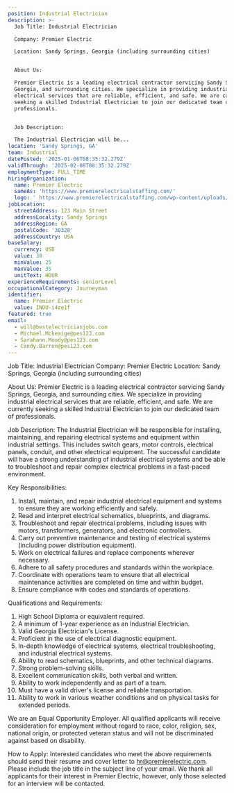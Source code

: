 ```yaml
---
position: Industrial Electrician
description: >-
  Job Title: Industrial Electrician

  Company: Premier Electric

  Location: Sandy Springs, Georgia (including surrounding cities)


  About Us: 

  Premier Electric is a leading electrical contractor servicing Sandy Springs,
  Georgia, and surrounding cities. We specialize in providing industrial
  electrical services that are reliable, efficient, and safe. We are currently
  seeking a skilled Industrial Electrician to join our dedicated team of
  professionals.


  Job Description: 

  The Industrial Electrician will be...
location: 'Sandy Springs, GA'
team: Industrial
datePosted: '2025-01-06T08:35:32.279Z'
validThrough: '2025-02-08T08:35:32.279Z'
employmentType: FULL_TIME
hiringOrganization:
  name: Premier Electric
  sameAs: 'https://www.premierelectricalstaffing.com/'
  logo: ' https://www.premierelectricalstaffing.com/wp-content/uploads/2020/05/Premier-Electrical-Staffing-logo.png'
jobLocation:
  streetAddress: 123 Main Street
  addressLocality: Sandy Springs
  addressRegion: GA
  postalCode: '30328'
  addressCountry: USA
baseSalary:
  currency: USD
  value: 30
  minValue: 25
  maxValue: 35
  unitText: HOUR
experienceRequirements: seniorLevel
occupationalCategory: Journeyman
identifier:
  name: Premier Electric
  value: INDU-i4ze1f
featured: true
email:
  - will@bestelectricianjobs.com
  - Michael.Mckeaige@pes123.com
  - Sarahann.Moody@pes123.com
  - Candy.Barron@pes123.com
---
```




Job Title: Industrial Electrician
Company: Premier Electric
Location: Sandy Springs, Georgia (including surrounding cities)

About Us: 
Premier Electric is a leading electrical contractor servicing Sandy Springs, Georgia, and surrounding cities. We specialize in providing industrial electrical services that are reliable, efficient, and safe. We are currently seeking a skilled Industrial Electrician to join our dedicated team of professionals.

Job Description: 
The Industrial Electrician will be responsible for installing, maintaining, and repairing electrical systems and equipment within industrial settings. This includes switch gears, motor controls, electrical panels, conduit, and other electrical equipment. The successful candidate will have a strong understanding of industrial electrical systems and be able to troubleshoot and repair complex electrical problems in a fast-paced environment.

Key Responsibilities:

1. Install, maintain, and repair industrial electrical equipment and systems to ensure they are working efficiently and safely.
2. Read and interpret electrical schematics, blueprints, and diagrams.
3. Troubleshoot and repair electrical problems, including issues with motors, transformers, generators, and electronic controllers.
4. Carry out preventive maintenance and testing of electrical systems (including power distribution equipment).
5. Work on electrical failures and replace components wherever necessary.
6. Adhere to all safety procedures and standards within the workplace.
7. Coordinate with operations team to ensure that all electrical maintenance activities are completed on time and within budget.
8. Ensure compliance with codes and standards of operations.

Qualifications and Requirements:

1. High School Diploma or equivalent required.
2. A minimum of 1-year experience as an Industrial Electrician.
3. Valid Georgia Electrician's License.
4. Proficient in the use of electrical diagnostic equipment.
5. In-depth knowledge of electrical systems, electrical troubleshooting, and industrial electrical systems.
6. Ability to read schematics, blueprints, and other technical diagrams.
7. Strong problem-solving skills.
8. Excellent communication skills, both verbal and written.
9. Ability to work independently and as part of a team.
10. Must have a valid driver's license and reliable transportation.
11. Ability to work in various weather conditions and on physical tasks for extended periods.

We are an Equal Opportunity Employer. All qualified applicants will receive consideration for employment without regard to race, color, religion, sex, national origin, or protected veteran status and will not be discriminated against based on disability.

How to Apply:
Interested candidates who meet the above requirements should send their resume and cover letter to hr@premierelectric.com. Please include the job title in the subject line of your email. We thank all applicants for their interest in Premier Electric, however, only those selected for an interview will be contacted.
